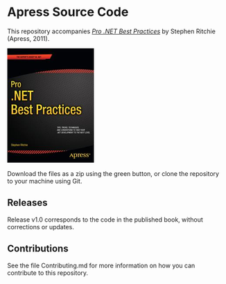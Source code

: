 # Apress Source Code

This repository accompanies [*Pro .NET Best Practices*](http://www.apress.com/9781430240235) by Stephen Ritchie (Apress, 2011).

![Cover image](9781430240235.jpg)

Download the files as a zip using the green button, or clone the repository to your machine using Git.

## Releases

Release v1.0 corresponds to the code in the published book, without corrections or updates.

## Contributions

See the file Contributing.md for more information on how you can contribute to this repository.
